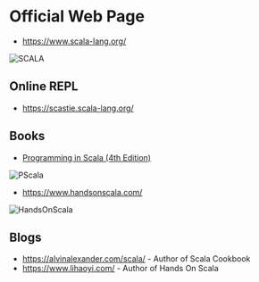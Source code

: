 # Official Web Page

* https://www.scala-lang.org/

![SCALA](https://www.scala-lang.org/resources/img/frontpage/scala-spiral.png)

## Online REPL

* https://scastie.scala-lang.org/


## Books

* [Programming in Scala (4th Edition)](https://www.amazon.com/Programming-Scala-Martin-Odersky/dp/098153161X)

![PScala](https://images-na.ssl-images-amazon.com/images/I/415cpVSxVmL._SX377_BO1,204,203,200_.jpg)

* https://www.handsonscala.com/

![HandsOnScala](https://www.handsonscala.com/Mockup.png)

## Blogs
* https://alvinalexander.com/scala/ - Author of Scala Cookbook
* https://www.lihaoyi.com/ - Author of Hands On Scala
